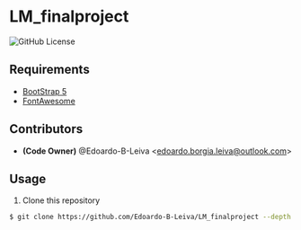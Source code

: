 # LM_finalproject
![GitHub License](https://img.shields.io/github/license/Edoardo-B-leiva/LM_finalproject?style=flat-square&label=License)
## Requirements
- [BootStrap 5](https://getbootstrap.com)
- [FontAwesome](https://fontawesome.com/)
## Contributors
- **(Code Owner)** @Edoardo-B-Leiva \<edoardo.borgia.leiva@outlook.com\>
## Usage
1. Clone this repository
```bash
$ git clone https://github.com/Edoardo-B-Leiva/LM_finalproject --depth 1
```
